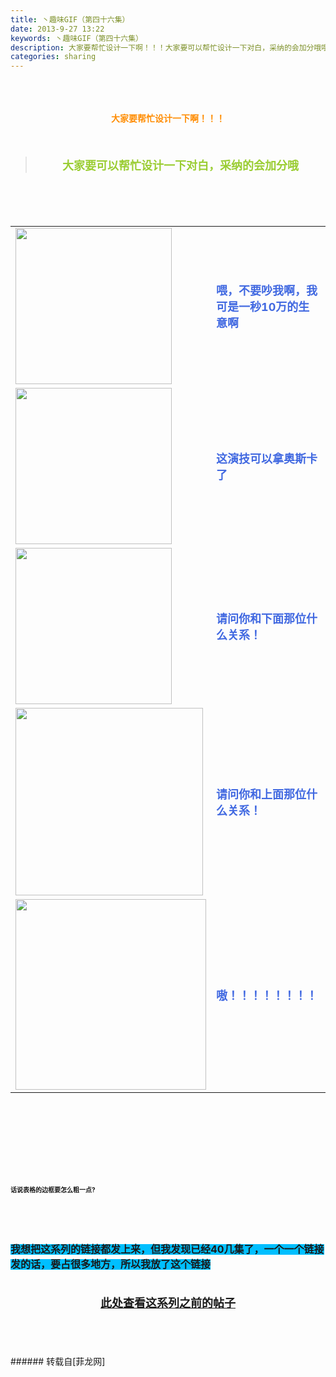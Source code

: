 ```yaml
---
title: 丶趣味GIF（第四十六集）
date: 2013-9-27 13:22
keywords: 丶趣味GIF（第四十六集）
description: 大家要帮忙设计一下啊！！！大家要可以帮忙设计一下对白，采纳的会加分哦喂，不要吵我啊，我可是一秒10万的生意啊这演技可以拿奥斯卡了请问你和下面那位什么关系！请问你和上面那位什么关系！嗷！！！！！！！！话说表格的边框要怎么粗一点?我想把这系列的链接都发上来，但我发现已经40几集了，一个一个链接发的话，要占很多地方，所以我放了这个链接此处查看这系列之前的帖子
categories: sharing
---
```

<td class="t_f" id="postmessage_54850">

<br/>
<br/>
<div align="center"><strong><font color="#ff8c00"><br/>
</font></strong></div><div align="center"><strong><font color="#ff8c00">大家要帮忙设计一下啊！！！</font></strong></div><br/>
<strong><font size="4"><br/>
</font></strong><div align="center"><div class="quote"><blockquote><strong><font size="4"><font color="#9acd32">大家要可以帮忙设计一下对白，采纳的会加分哦</font></font></strong><img alt="" border="0" onclick="" onmouseover="" smilieid="98" src="static/image/smiley/qiubilong/14.gif"/></blockquote></div><br/>
<strong><font size="4"><br/>
</font></strong><br/>
<table cellspacing="0" class="t_table"><tr><td>

<img aid="21688" class="zoom" data-cf-modified-d3fcbbe49478d7ad1a4f45ab-="" file="data/attachment/forum/201309/27/123611vv8k518ffr1tfzqm.gif" id="aimg_21688" inpost="1" onclick="" onmouseover="" src="http://www.flw.ph/data/attachment/forum/201309/27/123611vv8k518ffr1tfzqm.gif" width="250" zoomfile="data/attachment/forum/201309/27/123611vv8k518ffr1tfzqm.gif"/>


</td><td><font size="4"><font color="#4169e1"><strong>喂，不要吵我啊，我可是一秒10万的生意啊</strong></font></font><img alt="" border="0" onclick="" onmouseover="" smilieid="249" src="static/image/smiley/Xiongmao/24.gif"/></td></tr><tr><td>

<img aid="21691" class="zoom" data-cf-modified-d3fcbbe49478d7ad1a4f45ab-="" file="data/attachment/forum/201309/27/123709r4848wv4us4vwybt.gif" id="aimg_21691" inpost="1" onclick="" onmouseover="" src="http://www.flw.ph/data/attachment/forum/201309/27/123709r4848wv4us4vwybt.gif" width="250" zoomfile="data/attachment/forum/201309/27/123709r4848wv4us4vwybt.gif"/>


</td><td><font size="4"><font color="#4169e1"><strong>这演技可以拿奥斯卡了</strong></font></font><img alt="" border="0" onclick="" onmouseover="" smilieid="249" src="static/image/smiley/Xiongmao/24.gif"/></td></tr><tr><td>

<img aid="21692" class="zoom" data-cf-modified-d3fcbbe49478d7ad1a4f45ab-="" file="data/attachment/forum/201309/27/123720ge0586a6lbbbrtab.gif" id="aimg_21692" inpost="1" onclick="" onmouseover="" src="http://www.flw.ph/data/attachment/forum/201309/27/123720ge0586a6lbbbrtab.gif" width="250" zoomfile="data/attachment/forum/201309/27/123720ge0586a6lbbbrtab.gif"/>


</td><td><font size="4"><font color="#4169e1"><strong>请问你和下面那位什么关系！</strong></font></font><img alt="" border="0" onclick="" onmouseover="" smilieid="249" src="static/image/smiley/Xiongmao/24.gif"/></td></tr><tr><td>

<img aid="21690" class="zoom" data-cf-modified-d3fcbbe49478d7ad1a4f45ab-="" file="data/attachment/forum/201309/27/123657uovnw9n4gg3wngcn.gif" id="aimg_21690" inpost="1" onclick="" onmouseover="" src="http://www.flw.ph/data/attachment/forum/201309/27/123657uovnw9n4gg3wngcn.gif" width="300" zoomfile="data/attachment/forum/201309/27/123657uovnw9n4gg3wngcn.gif"/>


</td><td><font size="4"><font color="#4169e1"><strong>请问你和上面那位什么关系！</strong></font></font></td></tr><tr><td>

<img aid="21689" class="zoom" data-cf-modified-d3fcbbe49478d7ad1a4f45ab-="" file="data/attachment/forum/201309/27/123651xc39h3px2t23of9p.gif" id="aimg_21689" inpost="1" onclick="" onmouseover="" src="http://www.flw.ph/data/attachment/forum/201309/27/123651xc39h3px2t23of9p.gif" width="305" zoomfile="data/attachment/forum/201309/27/123651xc39h3px2t23of9p.gif"/>


</td><td><font size="4"><font color="#4169e1"><strong>嗷！！！！！！！！</strong></font></font><img alt="" border="0" onclick="" onmouseover="" smilieid="249" src="static/image/smiley/Xiongmao/24.gif"/><br/>
</td></tr></table></div><strong><font size="4"><strong><font size="4"><br/>
</font></strong></font><br/>
<br/>
<div align="center"><font size="4"><img alt="" border="0" onclick="" onmouseover="" smilieid="249" src="static/image/smiley/Xiongmao/24.gif"/></font></div><font size="4"><strong><font size="4"><br/>
</font></strong></font><br/>
<font size="4"><strong><font size="4"><br/>
</font></strong></font><br/>
<font size="1">话说表格的边框要怎么粗一点?</font></strong><img alt="" border="0" onclick="" onmouseover="" smilieid="249" src="static/image/smiley/Xiongmao/24.gif"/><strong><font size="1"><br/>
</font></strong><br/>
<strong><font size="1"><br/>
</font></strong><br/>
<strong><font size="1"><br/>
</font></strong><br/>
<strong><font style="background-color:rgb(0, 191, 255)"><font size="3">我想把这系列的链接都发上来，但我发现已经40几集了，一个一个链接发的话，要占很多地方，所以我放了这个链接</font></font></strong><strong><font style="background-color:rgb(0, 191, 255)"><font size="3"><br/>
</font></font></strong><br/>
<strong><font style="background-color:rgb(0, 191, 255)"><font size="3"><br/>
<div align="center"><img alt="" border="0" onclick="" onmouseover="" smilieid="249" src="static/image/smiley/Xiongmao/24.gif"/><font size="4"><font color="#ff0000"><strong><a href="http://www.flw.ph/home.php?mod=space&amp;uid=41&amp;do=thread&amp;view=me&amp;from=space" target="_blank">此处查看这系列之前的帖子</a></strong></font></font><img alt="" border="0" onclick="" onmouseover="" smilieid="249" src="static/image/smiley/Xiongmao/24.gif"/></div><br/>
</font></font></strong><br/>
<br/>
<br/>
</td>
###### 转载自[菲龙网]